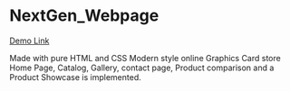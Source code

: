 # NextGen_Webpage

<a href="https://christytom007.github.io/NextGen_Webpage/">Demo Link</a>

Made with pure HTML and CSS
Modern style online Graphics Card store
Home Page, Catalog, Gallery, contact page, Product comparison and a Product Showcase is implemented.
